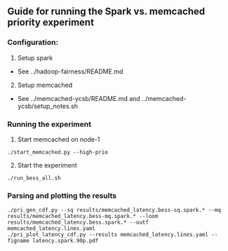 ## Guide for running the Spark vs. memcached priority experiment

### Configuration:

1. Setup spark 
- See ../hadoop-fairness/README.md

2. Setup memcached
- See ../memcached-ycsb/README.md and ../memcached-ycsb/setup\_notes.sh

### Running the experiment

1. Start memcached on node-1
```
./start_memcached.py --high-prio
```

2. Start the experiment
```
./run_bess_all.sh
```

### Parsing and plotting the results
```
./pri_gen_cdf.py --sq results/memcached_latency.bess-sq.spark.* --mq results/memcached_latency.bess-mq.spark.* --loom results/memcached_latency.bess.spark.* --outf memcached_latency.lines.yaml
./pri_plot_latency_cdf.py --results memcached_latency.lines.yaml --figname latency.spark.90p.pdf
```
